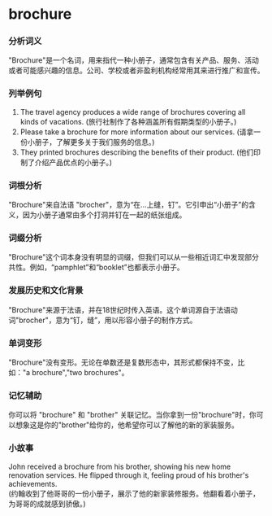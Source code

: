 # brochure

### 分析词义

  

"Brochure"是一个名词，用来指代一种小册子，通常包含有关产品、服务、活动或者可能感兴趣的信息。公司、学校或者非盈利机构经常用其来进行推广和宣传。

  

### 列举例句

  

1.  The travel agency produces a wide range of brochures covering all kinds of vacations. (旅行社制作了各种涵盖所有假期类型的小册子。)
2.  Please take a brochure for more information about our services. (请拿一份小册子，了解更多关于我们服务的信息。)
3.  They printed brochures describing the benefits of their product. (他们印制了介绍产品优点的小册子。)

  

### 词根分析

  

"Brochure"来自法语 "brocher"，意为“在...上缝，钉”。它引申出“小册子”的含义，因为小册子通常由多个打洞并钉在一起的纸张组成。

  

### 词缀分析

  

"Brochure"这个词本身没有明显的词缀，但我们可以从一些相近词汇中发现部分共性。例如，“pamphlet”和“booklet”也都表示小册子。

  

### 发展历史和文化背景

  

"Brochure"来源于法语，并在18世纪时传入英语。这个单词源自于法语动词"brocher"，意为“钉，缝”，用以形容小册子的制作方式。

  

### 单词变形

  

"Brochure"没有变形。无论在单数还是复数形态中，其形式都保持不变，比如："a brochure","two brochures"。

  

### 记忆辅助

  

你可以将 "brochure" 和 "brother" 关联记忆。当你拿到一份"brochure"时，你可以想象这是你的"brother"给你的，他希望你可以了解他的新的家装服务。

  

### 小故事

  

John received a brochure from his brother, showing his new home renovation services. He flipped through it, feeling proud of his brother's achievements.  
(约翰收到了他哥哥的一份小册子，展示了他的新家装修服务。他翻看着小册子，为哥哥的成就感到骄傲。)
